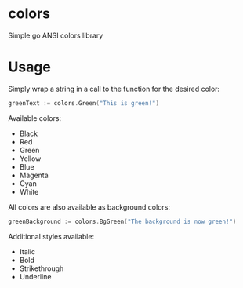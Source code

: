 # colors
Simple go ANSI colors library

# Usage

Simply wrap a string in a call to the function for the desired color:

```Go
greenText := colors.Green("This is green!")
```

Available colors:
  * Black
  * Red
  * Green
  * Yellow
  * Blue
  * Magenta
  * Cyan
  * White

All colors are also available as background colors:

```Go
greenBackground := colors.BgGreen("The background is now green!")
```

Additional styles available:
  * Italic
  * Bold
  * Strikethrough
  * Underline
